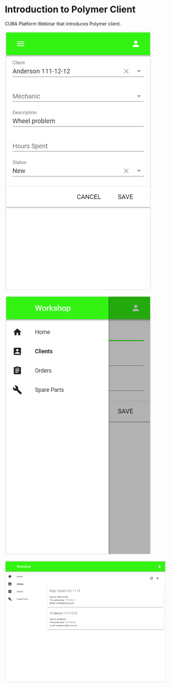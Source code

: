 # Introduction to Polymer Client

CUBA Platform Webinar that introduces Polymer client.

![alt text](images/polymer-form.png)

![alt text](images/polymer-panel.png)

![alt text](images/polymer-list.png)